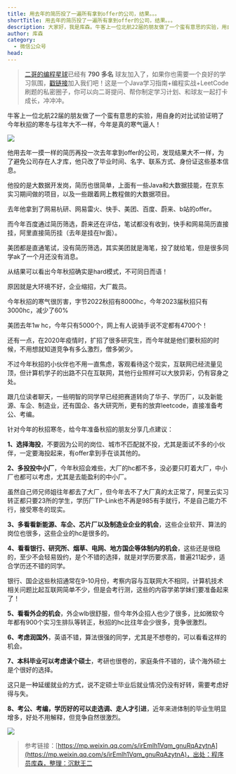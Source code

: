 ```yaml
---
title: 用去年的简历投了一遍所有拿到offer的公司，结果。。。
shortTitle: 用去年的简历投了一遍所有拿到offer的公司，结果。。。
description: 大家好，我是库森。牛客上一位北航22届的朋友做了一个蛮有意思的实验，用自身的对比试验证明了今年秋招的寒冬与往
author: 库森
category:
  - 微信公众号
head:
---
```


>[二哥的编程星球](https://mp.weixin.qq.com/s/e5Q4aJCX9xccTzBBGepx4g)已经有 **790 多名** 球友加入了，如果你也需要一个良好的学习氛围，[戳链接](https://mp.weixin.qq.com/s/e5Q4aJCX9xccTzBBGepx4g)加入我们吧！这是一个Java学习指南+编程实战+LeetCode 刷题的私密圈子，你可以向二哥提问、帮你制定学习计划、和球友一起打卡成长，冲冲冲。

牛客上一位北航22届的朋友做了一个蛮有意思的实验，用自身的对比试验证明了今年秋招的寒冬与往年大不一样，今年是真的寒气逼人！

![](http://cdn.tobebetterjavaer.com/tobebetterjavaer/images/nice-article/weixin-yongqndjltlybsyndofferdgsjg-9a679dac-4f6b-4237-ad91-8ff4aacc2a2a.jpg)

他用去年一摸一样的简历再投一次去年拿到offer的公司，发现结果大不一样，为了避免公司存在人才库，他只改了毕业时间、名字、联系方式、身份证这些基本信息。

他投的是大数据开发岗，简历也很简单，上面有一些Java和大数据技能，在京东实习期间做的项目，以及一些跟着网上教程做的大数据项目。

去年他拿到了网易杭研、网易雷火、快手、美团、百度、蔚来、b站的offer。

而今年百度通过简历筛选，蔚来还在评估，笔试都没有收到，快手和网易简历直接挂，阿里直接简历挂（去年是挂在hr面）。

美团都是直通笔试，没有简历筛选，其实美团就是海笔，投了就给笔，但是很多同学ak了一个月还没有消息。

从结果可以看出今年秋招确实是hard模式，不可同日而语！

原因就是大环境不好，企业缩招，大厂裁员。

今年秋招的寒气很厉害，字节2022秋招有8000hc，今年2023届秋招只有3000hc，减少了60%

美团去年1w hc，今年只有5000个，网上有人说骑手说不定都有4700个！

还有一点，在2020年疫情时，扩招了很多研究生，而今年就是他们要秋招的时候，不用想就知道竞争有多么激烈，僧多粥少。

不过今年秋招的小伙伴也不用一直焦虑，客观看待这个现实，互联网已经流量见顶，但计算机学子的出路不只在互联网，其他行业照样可以大放异彩，仍有容身之处。

跟几位读者聊天，一些明智的同学早已经把赛道转向了华子、学历厂，以及新能源、车企、制造业，还有国企、各大研究所，更有的放弃leetcode，直接准备考公、考编。

针对今年的秋招寒冬，给今年准备秋招的朋友分享几点建议：

**1、选择海投**，不要因为公司的岗位、城市不匹配就不投，尤其是面试不多的小伙伴，一定要海投起来，有offer拿到手在谈其他的。

**2、多投投中小厂**，今年秋招会难些，大厂的hc都不多，没必要只盯着大厂，中小厂也都可以考虑，尤其是去能盈利的中小厂。

虽然自己师兄师姐往年都去了大厂，但今年去不了大厂真的太正常了，阿里云实习转正都只要23所的学生，学历厂TP-Link也不再是985有手就行，不是自己能力不行，接受寒冬的现实。

**3、多看看新能源、车企、芯片厂以及制造业企业的机会**，这些企业软开、算法的岗位也很多，这些企业的hc是很多的。

**4、看看银行、研究所、烟草、电网、地方国企等体制内的机会**，这些还是很稳的，至少不会轻易毁约，是个不错的选择，就是对学历要求高，普遍211起步，适合学历还不错的同学。

银行、国企这些秋招通常在9-10月份，考察内容与互联网大不相同，计算机技术相关问题比起互联网简单不少，但是会考行测，这些的内容学弟学妹们要准备起来了！

**5、看看外企的机会**，外企wlb很舒服，但今年外企招人也少了很多，比如微软今年都有900个实习生排队等转正，秋招的hc比往年会少很多，竞争很激烈。

**6、考虑润国外**，英语不错，算法很强的同学，尤其是不想卷的，可以看看这样的机会。

**7、本科毕业可以考虑读个硕士**，考研也很卷的，家庭条件不错的，读个海外硕士是个很好的选择。

这只是一种延缓就业的方式，说不定硕士毕业后就业情况仍没有好转，需要考虑好得与失。

**8、考公、考编，学历好的可以走选调、走人才引进**，近年来进体制的毕业生明显增多，好处不用解释，但竞争自然很激烈。

![](http://cdn.tobebetterjavaer.com/tobebetterjavaer/images/nice-article/weixin-yongqndjltlybsyndofferdgsjg-05ce075d-836f-42d1-bfc2-58ee0cea297a.jpg)


>参考链接：[https://mp.weixin.qq.com/s/irEmlh1Vqm_gnuRqAzytnA](https://mp.weixin.qq.com/s/irEmlh1Vqm_gnuRqAzytnA)，出处：程序员库森，整理：沉默王二
